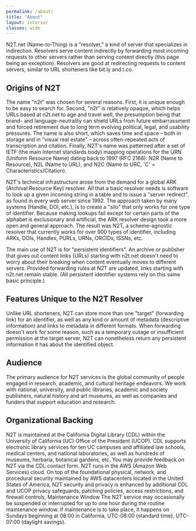 ```yaml
---
permalink: /about/
title: "About"
layout: interior
classes: wide
---
```


N2T.net (Name-to-Thing) is a "resolver," a kind of server that specializes in indirection. Resolvers serve content indirectly by forwarding most incoming requests to other servers rather than serving content directly (this page being an exception). Resolvers are good at redirecting requests to content servers, similar to URL shorteners like bit.ly and t.co.

## Origins of N2T

The name "n2t" was chosen for several reasons. First, it is unique enough to be easy to search for. Second, "n2t" is relatively opaque, which helps URLs based at n2t.net to age and travel well, the presumption being that brand- and language-neutrality can shield URLs from future embarrassment and forced retirement due to long term evolving political, legal, and usability pressures. The name is also short, which saves time and space – both in storage and in "visual real estate" – across often-repeated acts of transcription and citation. Finally, N2T's name was patterned after a set of IETF (the main Internet standards body) mapping operations for the URN (Uniform Resource Name) dating back to 1997 (RFC 2168): N2R (Name to Resource), N2L (Name to URL), and N2C (Name to URC, 'C' = Characteristics/Citation).

N2T's technical infrastructure arose from the demand for a global ARK (Archival Resource Key) resolver. All that a basic resolver needs is software to look up a given incoming string in a table and to issue a "server redirect", as found in every web server since 1992. The approach taken by many systems (Handle, DOI, etc.), is to create a "silo" that only works for one type of identifier. Because making lookups fail except for certain parts of the alphabet is exclusionary and artificial, the ARK resolver design took a more open and general approach. The result was N2T, a scheme-agnostic resolver that currently works for over 900 types of identifier, including ARKs, DOIs, Handles, PURLs, URNs, ORCIDs, ISSNs, etc.

The main use of N2T is for "persistent identifiers". An archive or publisher that gives out content links (URLs) starting with n2t.net doesn't need to worry about their breaking when content eventually moves to different servers. Provided forwarding rules at N2T are updated, links starting with n2t.net remain stable. (All persistent identifier systems rely on this same basic principle.)

## Features Unique to the N2T Resolver

Unlike URL shorteners, N2T can store more than one "target" (forwarding link) for an identifier, as well as any kind or amount of metadata (descriptive information) and links to metadata in different formats. When forwarding doesn't work for some reason, such as a temporary outage or insufficient permission at the target server, N2T can nonetheless return any persistent information it has about the identified object.

## Audience

The primary audience for N2T services is the global community of people engaged in research, academic, and cultural heritage endeavors. We work with national, university, and public libraries, academic and society publishers, natural history and art museums, as well as companies and funders that support education and research.

## Organizational Backing

N2T is maintained at the California Digital Library (CDL) within the University of California (UC) Office of the President (UCOP). CDL supports electronic library services for ten UC campuses and affiliated law schools, medical centers, and national laboratories, as well as hundreds of museums, herbaria, botanical gardens, etc. You may provide feedback on N2T via the CDL contact form.
N2T runs in the AWS (Amazon Web Services) cloud. On top of the foundational physical, network, and procedural security maintained by AWS datacenters located in the United States of America, N2T security and privacy is enhanced by additional CDL and UCOP privacy safeguards, patching policies, access restrictions, and firewall controls,
Maintenance Window
The N2T service may occasionally be suspended or interrupted for up to one hour during the routine maintenance window. If maintenance is to take place, it happens on Sundays beginning at 08:00 in California, UTC-08:00 (standard time), UTC-07:00 (daylight savings).
